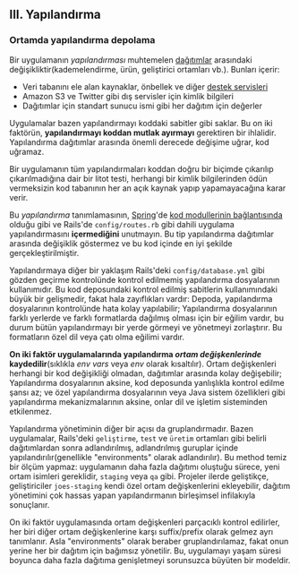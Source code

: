 ## III. Yapılandırma

### Ortamda yapılandırma depolama

Bir uygulamanın *yapılandırması* muhtemelen [dağıtımlar](./codebase) arasındaki değişikliktir(kademelendirme, ürün, geliştirici ortamları vb.). Bunları içerir:

* Veri tabanını ele alan kaynaklar, önbellek ve diğer [destek servisleri](./backing-services)
* Amazon S3 ve Twitter gibi dış servisler için kimlik bilgileri
* Dağıtımlar için standart sunucu ismi gibi her dağıtım için değerler

Uygulamalar bazen  yapılandırmayı koddaki sabitler gibi saklar. Bu on iki faktörün, **yapılandırmayı koddan mutlak ayırmayı** gerektiren bir ihlalidir. Yapılandırma dağıtımlar arasında önemli derecede değişime uğrar, kod uğramaz.

Bir uygulamanın tüm yapılandırmaları koddan doğru bir biçimde çıkarılıp çıkarılmadığına dair bir litot testi, herhangi bir kimlik bilgilerinden ödün vermeksizin kod tabanının her an açık kaynak yapıp yapamayacağına karar verir.

Bu *yapılandırma* tanımlamasının, [Spring](http://spring.io/)'de [kod modullerinin bağlantısında](http://docs.spring.io/spring/docs/current/spring-framework-reference/html/beans.html) olduğu gibi ve Rails'de `config/routes.rb` gibi dahili uygulama yapılandırmasını **içermediğini** unutmayın. Bu tip yapılandırma dağıtımlar arasında değişiklik göstermez ve bu kod içinde en iyi şekilde gerçekleştirilmiştir.

Yapılandırmaya diğer bir yaklaşım  Rails'deki `config/database.yml` gibi gözden geçirme kontrolünde kontrol edilmemiş yapılandırma dosyalarının kullanımıdır. Bu kod deposundaki kontrol edilmiş sabitlerin kullanımındaki büyük bir gelişmedir, fakat hala zayıflıkları vardır: Depoda, yapılandırma dosyalarının kontrolünde hata kolay yapılabilir; Yapılandırma dosyalarının farklı yerlerde ve farklı formatlarda dağılmış olması için bir eğilim vardır, bu durum bütün yapılandırmayı bir yerde görmeyi ve yönetmeyi zorlaştırır. Bu formatların özel dil veya çatı olma eğilimi vardır.

**On iki faktör uygulamalarında yapılandırma *ortam değişkenlerinde* kaydedilir**(sıklıkla *env vars* veya *env* olarak kısaltılır). Ortam değişkenleri herhangi bir kod değişikliği olmadan, dağıtımlar arasında kolay değişebilir; Yapılandırma dosyalarının aksine, kod deposunda yanlışlıkla kontrol edilme şansı az; ve özel yapılandırma dosyalarının veya Java sistem özellikleri gibi yapılandırma mekanizmalarının aksine, onlar dil ve işletim sisteminden etkilenmez.

Yapılandırma yönetiminin diğer bir açısı da gruplandırmadır. Bazen uygulamalar, Rails'deki `geliştirme`, `test` ve `üretim` ortamları gibi belirli dağıtımlardan sonra adlandırılmış, adlandrılmış guruplar içinde yapılandırılır(genellikle "environments" olarak adlandırılır). Bu method temiz bir ölçüm yapmaz: uygulamanın daha fazla dağıtımı oluştuğu sürece, yeni ortam isimleri gereklidir, `staging` veya `qa` gibi. Projeler ilerde geliştikçe, geliştiriciler `joes-staging` kendi özel ortam değişkenlerini ekleyebilir, dağıtım yönetimini çok hassas yapan yapılandırmanın birleşimsel infilakıyla sonuçlanır.

On iki faktör uygulamasında ortam değişkenleri parçacıklı kontrol edilirler, her biri diğer ortam değişkenlerine karşı suffix/prefix olarak gelmez ayrı tanımlanır. Asla "environments" olarak beraber gruplandırılamaz, fakat onun yerine her bir dağıtım için bağımsız yönetilir. Bu, uygulamayı yaşam süresi boyunca daha fazla dağıtıma genişletmeyi sorunsuzca büyüten bir modeldir.
